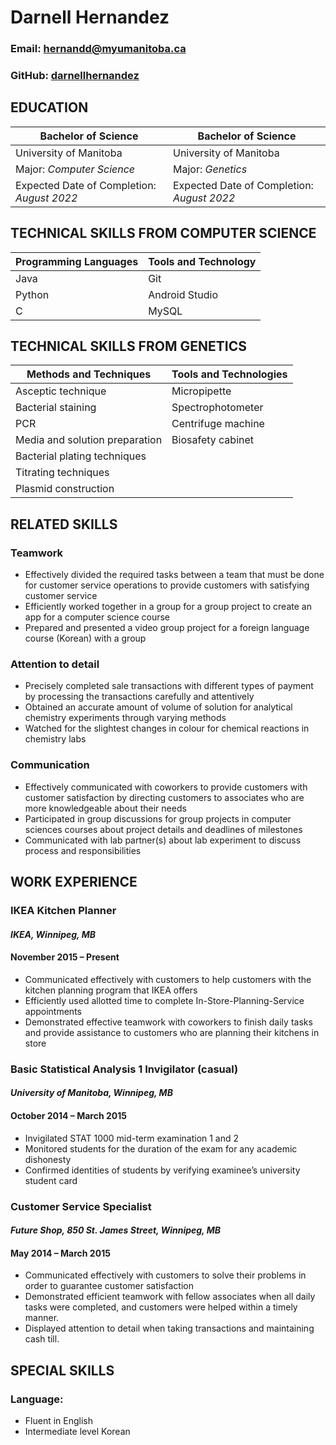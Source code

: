 # Darnell Hernandez

### Email: hernandd@myumanitoba.ca

### GitHub: [darnellhernandez](https://github.com/darnellhernandez)

## EDUCATION

| **Bachelor of Science**                    |**Bachelor of Science**                    |
| ---                                        | ---                                       |
| University of Manitoba                     | University of Manitoba                    |
| Major: _Computer Science_                  | Major: _Genetics_                         |
| Expected Date of Completion: _August 2022_ | Expected Date of Completion: _August 2022_|


## TECHNICAL SKILLS FROM COMPUTER SCIENCE

| **Programming Languages**| **Tools and Technology** |
|---                       |---                       |
| Java                     | Git                      |
| Python                   | Android Studio           |
| C                        | MySQL                    |

## TECHNICAL SKILLS FROM GENETICS 
 
| **Methods and Techniques**     | **Tools and Technologies** |
| ---                            | ---                        |
| Asceptic technique             | Micropipette               |
| Bacterial staining             | Spectrophotometer          |
| PCR                            | Centrifuge machine         |
| Media and solution preparation | Biosafety cabinet          |
| Bacterial plating techniques   |                            |
| Titrating techniques           |                            |
| Plasmid construction           |                            |

## RELATED SKILLS

### Teamwork 
- Effectively divided the required tasks between a team that must be done for customer service operations to provide customers with satisfying customer service 
- Efficiently worked together in a group for a group project to create an app for a computer science course
- Prepared and presented a video group project for a foreign language course (Korean) with a group

### Attention to detail
- Precisely completed sale transactions with different types of payment by processing the transactions carefully and attentively 
- Obtained an accurate amount of volume of solution for analytical chemistry experiments through varying methods
- Watched for the slightest changes in colour for chemical reactions in chemistry labs

### Communication 
- Effectively communicated with coworkers to provide customers with customer satisfaction by directing customers to associates who are more knowledgeable about their needs  
- Participated in group discussions for group projects in computer sciences courses about project details and deadlines of milestones 
- Communicated with lab partner(s) about lab experiment to discuss process and responsibilities 

## WORK EXPERIENCE

### IKEA Kitchen Planner 						                                     
#### _IKEA, Winnipeg, MB_
#### November 2015 – Present
- Communicated effectively with customers to help customers with the kitchen planning program that IKEA offers 
- Efficiently used allotted time to complete In-Store-Planning-Service appointments 
- Demonstrated effective teamwork with coworkers to finish daily tasks and provide assistance to customers who are planning their kitchens in store 

### Basic Statistical Analysis 1 Invigilator (casual)             		           
#### _University of Manitoba, Winnipeg, MB_
#### October 2014 – March 2015
- Invigilated STAT 1000 mid-term examination 1 and 2
- Monitored students for the duration of the exam for any academic dishonesty
- Confirmed identities of students by verifying examinee’s university student card 

### Customer Service Specialist                                                       
#### _Future Shop, 850 St. James Street, Winnipeg, MB_
#### May 2014 – March 2015
- Communicated effectively with customers to solve their problems in order to guarantee customer satisfaction
- Demonstrated efficient teamwork with fellow associates when all daily tasks were completed, and customers were helped within a timely manner. 
- Displayed attention to detail when taking transactions and maintaining cash till. 

## SPECIAL SKILLS

### Language:
- Fluent in English
- Intermediate level Korean
